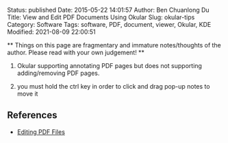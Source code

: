 Status: published
Date: 2015-05-22 14:01:57
Author: Ben Chuanlong Du
Title: View and Edit PDF Documents Using Okular
Slug: okular-tips
Category: Software
Tags: software, PDF, document, viewer, Okular, KDE
Modified: 2021-08-09 22:00:51

**
Things on this page are
fragmentary and immature notes/thoughts of the author.
Please read with your own judgement!
**

1. Okular supporting annotating PDF pages
    but does not supporting adding/removing PDF pages.

2. you must hold the ctrl key in order to click and drag pop-up notes
to move it



## References 

- [Editing PDF Files](http://www.legendu.net/misc/blog/editing-PDF-files)